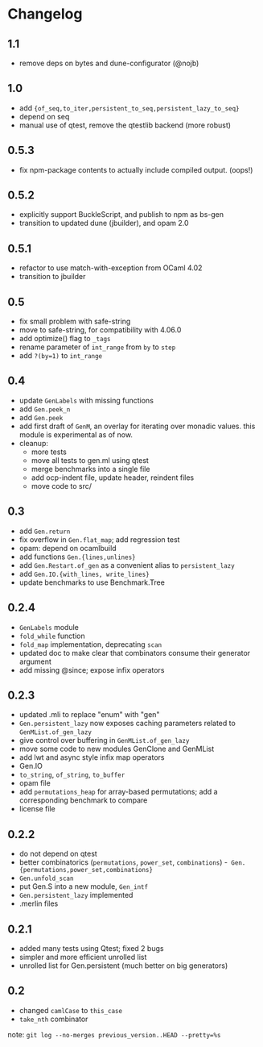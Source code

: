 # Changelog

## 1.1

- remove deps on bytes and dune-configurator (@nojb)

## 1.0

- add `{of_seq,to_iter,persistent_to_seq,persistent_lazy_to_seq}`
- depend on seq
- manual use of qtest, remove the qtestlib backend (more robust)

## 0.5.3

- fix npm-package contents to actually include compiled output. (oops!)

## 0.5.2

- explicitly support BuckleScript, and publish to npm as bs-gen
- transition to updated dune (jbuilder), and opam 2.0

## 0.5.1

- refactor to use match-with-exception from OCaml 4.02
- transition to jbuilder

## 0.5

- fix small problem with safe-string
- move to safe-string, for compatibility with 4.06.0
- add optimize() flag to `_tags`
- rename parameter of `int_range` from `by` to `step`
- add `?(by=1)` to `int_range`

## 0.4

- update `GenLabels` with missing functions
- add `Gen.peek_n`
- add `Gen.peek`
- add first draft of `GenM`, an overlay for iterating over monadic values.
  this module is experimental as of now.
- cleanup:
  * more tests
  * move all tests to gen.ml using qtest
  * merge benchmarks into a single file
  * add ocp-indent file, update header, reindent files
  * move code to src/

## 0.3

- add `Gen.return`
- fix overflow in `Gen.flat_map`; add regression test
- opam: depend on ocamlbuild
- add functions `Gen.{lines,unlines}`
- add `Gen.Restart.of_gen` as a convenient alias to `persistent_lazy`
- add `Gen.IO.{with_lines, write_lines}`
- update benchmarks to use Benchmark.Tree

## 0.2.4

- `GenLabels` module
- `fold_while` function
- `fold_map` implementation, deprecating `scan`
- updated doc to make clear that combinators consume their generator argument
- add missing @since; expose infix operators

## 0.2.3

- updated .mli to replace "enum" with "gen"
- `Gen.persistent_lazy` now exposes caching parameters related to `GenMList.of_gen_lazy`
- give control over buffering in `GenMList.of_gen_lazy`
- move some code to new modules GenClone and GenMList
- add lwt and async style infix map operators
- Gen.IO
- `to_string`, `of_string`, `to_buffer`
- opam file
- add `permutations_heap` for array-based permutations; add a corresponding benchmark to compare
- license file

## 0.2.2

- do not depend on qtest
- better combinatorics (`permutations`, `power_set`, `combinations`)
-` Gen.{permutations,power_set,combinations}`
- `Gen.unfold_scan`
- put Gen.S into a new module, `Gen_intf`
- `Gen.persistent_lazy` implemented
- .merlin files

## 0.2.1

- added many tests using Qtest; fixed 2 bugs
- simpler and more efficient unrolled list
- unrolled list for Gen.persistent (much better on big generators)

## 0.2

- changed `camlCase` to `this_case`
- `take_nth` combinator

note: `git log --no-merges previous_version..HEAD --pretty=%s`

